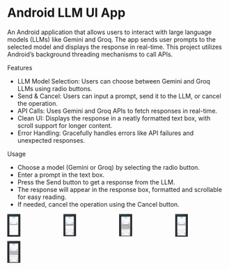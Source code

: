 # Android LLM UI App
An Android application that allows users to interact with large language models (LLMs) like Gemini and Groq. The app sends user prompts to the selected model and displays the response in real-time. This project utilizes Android’s background threading mechanisms to call APIs.

Features
- LLM Model Selection: Users can choose between Gemini and Groq LLMs using radio buttons.
- Send & Cancel: Users can input a prompt, send it to the LLM, or cancel the operation.
- API Calls: Uses Gemini and Groq APIs to fetch responses in real-time.
- Clean UI: Displays the response in a neatly formatted text box, with scroll support for longer content.
- Error Handling: Gracefully handles errors like API failures and unexpected responses.


Usage
- Choose a model (Gemini or Groq) by selecting the radio button.
- Enter a prompt in the text box.
- Press the Send button to get a response from the LLM.
- The response will appear in the response box, formatted and scrollable for easy reading.
- If needed, cancel the operation using the Cancel button.

<div style="display: grid; grid-template-columns: repeat(4, 1fr); gap: 10px;">
  <img src="https://github.com/umangptl/Android-development/blob/main/AndroidLLMUIApp/Images/Main.png" width="25%" alt="Main-Page">
  <img src="https://github.com/umangptl/Android-development/blob/main/AndroidLLMUIApp/Images/Gemini-hi.png" width="25%" alt="Page">
  <img src="https://github.com/umangptl/Android-development/blob/main/AndroidLLMUIApp/Images/Gemini-id.png" width="25%" alt="Page">
  <img src="https://github.com/umangptl/Android-development/blob/main/AndroidLLMUIApp/Images/Groq-hi.png" width="25%" alt="Page">
  <img src="https://github.com/umangptl/Android-development/blob/main/AndroidLLMUIApp/Images/Groq-id.png" width="25%" alt="Page">
</div>
